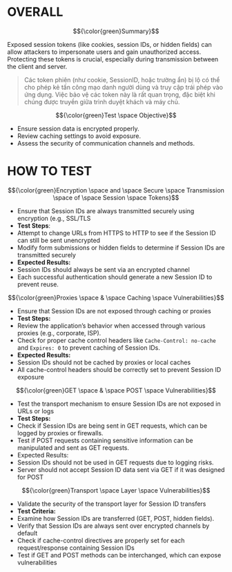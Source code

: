 # OVERALL #

$${\color{green}Summary}$$

 Exposed session tokens (like cookies, session IDs, or hidden fields) can allow attackers to impersonate users and gain unauthorized access. Protecting these tokens is crucial, especially during transmission between the client and server.

 >Các token phiên (như cookie, SessionID, hoặc trường ẩn) bị lộ có thể cho phép kẻ tấn công mạo danh người dùng và truy cập trái phép vào ứng dụng. Việc bảo vệ các token này là rất quan trọng, đặc biệt khi chúng được truyền giữa trình duyệt khách và máy chủ.

 $${\color{green}Test \space Objective}$$

- Ensure session data is encrypted properly.
- Review caching settings to avoid exposure.
- Assess the security of communication channels and methods.

# HOW TO TEST #

$${\color{green}Encryption \space and \space Secure \space Transmission \space of \space Session \space Tokens}$$

- Ensure that Session IDs are always transmitted securely using encryption (e.g., SSL/TLS
- **Test Steps**:
 - Attempt to change URLs from HTTPS to HTTP to see if the Session ID can still be sent unencrypted
 - Modify form submissions or hidden fields to determine if Session IDs are transmitted securely
- **Expected Results:**
 - Session IDs should always be sent via an encrypted channel
 - Each successful authentication should generate a new Session ID to prevent reuse.

$${\color{green}Proxies \space & \space Caching \space Vulnerabilities}$$

-  Ensure that Session IDs are not exposed through caching or proxies
-  **Test Steps:**
 - Review the application’s behavior when accessed through various proxies (e.g., corporate, ISP).
 - Check for proper cache control headers like `Cache-Control: no-cache` and `Expires: 0` to prevent caching of Session IDs.
- **Expected Results:**
 - Session IDs should not be cached by proxies or local caches
 - All cache-control headers should be correctly set to prevent Session ID exposure

$${\color{green}GET \space & \space POST \space Vulnerabilities}$$

-  Test the transport mechanism to ensure Session IDs are not exposed in URLs or logs
- **Test Steps:**
 - Check if Session IDs are being sent in GET requests, which can be logged by proxies or firewalls.
 - Test if POST requests containing sensitive information can be manipulated and sent as GET requests.
- Expected Results:
 - Session IDs should not be used in GET requests due to logging risks.
 - Server should not accept Session ID data sent via GET if it was designed for POST

$${\color{green}Transport \space Layer \space Vulnerabilities}$$

- Validate the security of the transport layer for Session ID transfers
- **Test Criteria:**
 - Examine how Session IDs are transferred (GET, POST, hidden fields).
 - Verify that Session IDs are always sent over encrypted channels by default
 - Check if cache-control directives are properly set for each request/response containing Session IDs
 - Test if GET and POST methods can be interchanged, which can expose vulnerabilities
   

